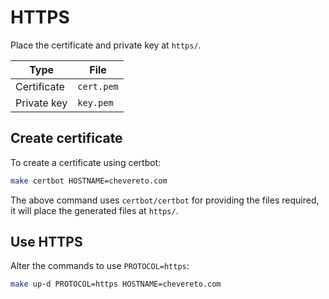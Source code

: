 # HTTPS

Place the certificate and private key at `https/`.

| Type        | File       |
| ----------- | ---------- |
| Certificate | `cert.pem` |
| Private key | `key.pem`  |

## Create certificate

To create a certificate using certbot:

```sh
make certbot HOSTNAME=chevereto.com
```

The above command uses `certbot/certbot` for providing the files required, it will place the generated files at `https/`.

## Use HTTPS

Alter the commands to use `PROTOCOL=https`:

```sh
make up-d PROTOCOL=https HOSTNAME=chevereto.com
```
